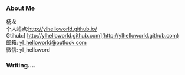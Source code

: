 
### About Me
 杨龙  
<i class="fa fa-gift"></i> 个人站点:[http://ylhelloworld.github.io/ ](http://ylhelloworld.github.io/)  
<i class="fa fa-github"></i> Gtihub:[ http://ylhelloworld.github.com](http://ylhelloworld.github.com)    
<i class="fa fa-envelope"></i> 邮箱: yl_helloworld@outlook.com      
<i class="fa fa-weixin"></i> 微信: yl_helloword  


### Writing....  